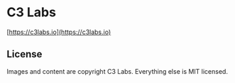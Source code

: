 # C3 Labs

[https://c3labs.io](https://c3labs.io)

## License

Images and content are copyright C3 Labs. Everything else is MIT licensed.
